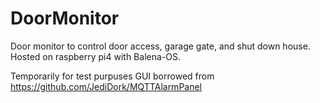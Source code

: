 # DoorMonitor
Door monitor to control door access, garage gate, and shut down house. Hosted on raspberry pi4 with Balena-OS.

Temporarily for test purpuses GUI borrowed from https://github.com/JediDork/MQTTAlarmPanel
